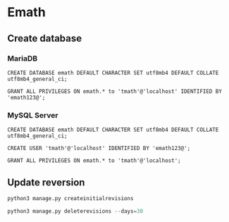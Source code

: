 # Emath


## Create database

### MariaDB
```mysql
CREATE DATABASE emath DEFAULT CHARACTER SET utf8mb4 DEFAULT COLLATE utf8mb4_general_ci;

GRANT ALL PRIVILEGES ON emath.* to 'tmath'@'localhost' IDENTIFIED BY 'emath123@';
```

### MySQL Server
```mysql
CREATE DATABASE emath DEFAULT CHARACTER SET utf8mb4 DEFAULT COLLATE utf8mb4_general_ci;

CREATE USER 'tmath'@'localhost' IDENTIFIED BY 'emath123@';

GRANT ALL PRIVILEGES ON emath.* to 'tmath'@'localhost';
```

## Update reversion

```python
python3 manage.py createinitialrevisions

python3 manage.py deleterevisions --days=30
```